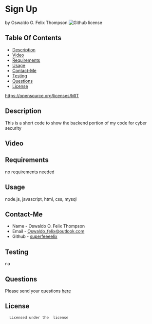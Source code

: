 # Sign Up
  by Oswaldo O. Felix Thompson
  ![Github license](https://img.shields.io/badge/license--blue.svg)
  ## Table Of Contents
  * [Description](#description)
  * [Video](#video)
  * [Requirements](#requirements)
  * [Usage](#usage)
  * [Contact-Me](#contact-me)
  * [Testing](#testing)
  * [Questions](#questions)
  * [License](#license)

  https://opensource.org/licenses/MIT
  ## Description
  This is a short code to show the backend portion of my code for cyber security
  ## Video
  
  ## Requirements
  no requirements needed 
  ## Usage
  node.js, javascript, html, css, mysql
  ## Contact-Me
  * Name - Oswaldo O. Felix Thompson
  * Email - Oswaldo_felix@outlook.com
  * Github - [superfeeeelix](https://github.com/superfeeeelix/)
  
  ## Testing
  na
  ## Questions
  Please send your questions [here](malito:Oswaldo_felix@outlook.com)
  ## License
      
      Licensed under the  license